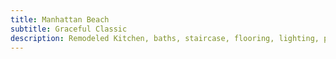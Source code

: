 ```yaml
---
title: Manhattan Beach
subtitle: Graceful Classic 
description: Remodeled Kitchen, baths, staircase, flooring, lighting, paint
---
```

